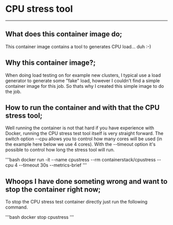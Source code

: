 # CPU stress tool
-----------------

## What does this container image do;
This container image contains a tool to generates CPU load... duh :-)

## Why this container image?;
When doing load testing on for example new clusters, I typical use a load generator to generate some "fake" load, however I couldn't find a simple container image for this job. So thats why I created this simple image to do the job.

## How to run the container and with that the CPU stress tool;
Well running the container is not that hard if you have experience with Docker, running the CPU stress test tool itself is very straight forward.
The switch option --cpu allows you to control how many cores will be used (in the example here below we use 4 cores). With the --timeout option it's possible to control how long the stress tool will run.

'''bash
docker run -it --name cpustress --rm containerstack/cpustress --cpu 4 --timeout 30s --metrics-brief
'''

## Whoops I have done someting wrong and want to stop the container right now;
To stop the CPU stress test container directly just run the following command.

'''bash
docker stop cpustress
'''
